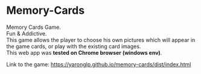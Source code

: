 # Memory-Cards

Memory Cards Game.  
Fun & Addictive.  
This game allows the player to choose his own pictures which will appear in the game cards, or play with the existing card images.  
This web app was **tested on Chrome browser (windows env)**. 

Link to the game: https://yaronglp.github.io/memory-cards/dist/index.html

